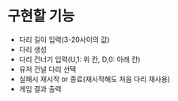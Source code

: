 # 구현할 기능
- 다리 길이 입력(3-20사이의 값)
- 다리 생성
- 다리 건너기 입력(U,1: 위 칸, D,0: 아래 칸)
- 유저 건널 다리 선택
- 실패시 재시작 or 종료(재시작해도 처음 다리 재사용)
- 게임 결과 출력